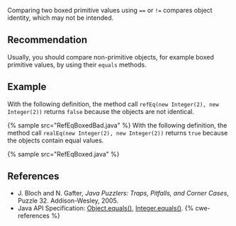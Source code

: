 Comparing two boxed primitive values using `==` or `!=` compares object identity, which may not be intended.


## Recommendation
Usually, you should compare non-primitive objects, for example boxed primitive values, by using their `equals` methods.


## Example
With the following definition, the method call `refEq(new Integer(2), new Integer(2))` returns `false` because the objects are not identical.

{% sample src="RefEqBoxedBad.java" %}
With the following definition, the method call `realEq(new Integer(2), new Integer(2))` returns `true` because the objects contain equal values.

{% sample src="RefEqBoxed.java" %}

## References
* J. Bloch and N. Gafter, *Java Puzzlers: Traps, Pitfalls, and Corner Cases*, Puzzle 32. Addison-Wesley, 2005.
* Java API Specification: [Object.equals()](https://docs.oracle.com/en/java/javase/11/docs/api/java.base/java/lang/Object.html#equals(java.lang.Object)), [Integer.equals()](https://docs.oracle.com/en/java/javase/11/docs/api/java.base/java/lang/Integer.html#equals(java.lang.Object)).
{% cwe-references %}

